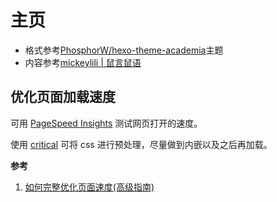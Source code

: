 # 主页


+ 格式参考[PhosphorW/hexo-theme-academia](https://github.com/PhosphorW/hexo-theme-academia)主题
+ 内容参考[mickeylili | 鼠言鼠语](https://mickeylili.com/)


## 优化页面加载速度

可用 [PageSpeed Insights](https://pagespeed.web.dev/?hl=zh-CN) 测试网页打开的速度。

使用 [critical](https://github.com/addyosmani/critical#cli) 可将 css 进行预处理，尽量做到内嵌以及之后再加载。

**参考**
1. [如何完整优化页面速度(高级指南)](https://ahrefs.com/blog/zh/advanced-pagespeed-guide/)
